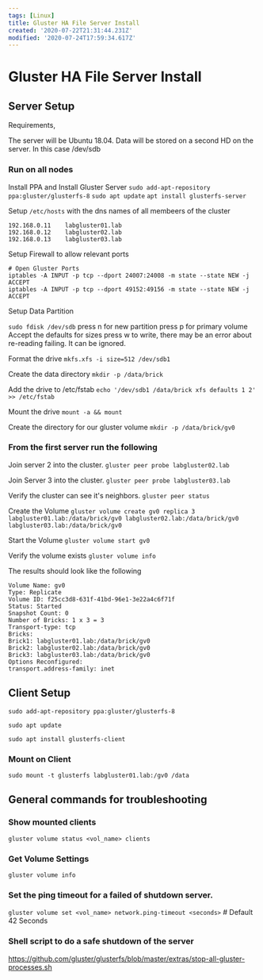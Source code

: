 ```yaml
---
tags: [Linux]
title: Gluster HA File Server Install
created: '2020-07-22T21:31:44.231Z'
modified: '2020-07-24T17:59:34.617Z'
---
```


# Gluster HA File Server Install

## Server Setup

Requirements,

The server will be Ubuntu 18.04.  Data will be stored on a second HD on the server.  In this case /dev/sdb

### Run on all nodes

Install PPA and Install Gluster Server
`sudo add-apt-repository ppa:gluster/glusterfs-8`
`sudo apt update`
`apt install glusterfs-server`

Setup `/etc/hosts` with the dns names of all membeers of the cluster
```
192.168.0.11    labgluster01.lab
192.168.0.12    labgluster02.lab
192.168.0.13    labgluster03.lab
```

Setup Firewall to allow relevant ports
```
# Open Gluster Ports
iptables -A INPUT -p tcp --dport 24007:24008 -m state --state NEW -j ACCEPT
iptables -A INPUT -p tcp --dport 49152:49156 -m state --state NEW -j ACCEPT
```

Setup Data Partition

`sudo fdisk /dev/sdb`
press n for new partition
press p for primary volume
Accept the defaults for sizes
press w to write, there may be an error about re-reading failing.  It can be ignored. 

Format the drive
`mkfs.xfs -i size=512 /dev/sdb1`

Create the data directory
`mkdir -p /data/brick`

Add the drive to /etc/fstab
`echo '/dev/sdb1 /data/brick xfs defaults 1 2' >> /etc/fstab`

Mount the drive
`mount -a && mount`

Create the directory for our gluster volume
`mkdir -p /data/brick/gv0`

### From the first server run the following

Join server 2 into the cluster. 
`gluster peer probe labgluster02.lab`

Join Server 3 into the cluster.
`gluster peer probe labgluster03.lab`

Verify the cluster can see it's neighbors. 
`gluster peer status`

Create the Volume
`gluster volume create gv0 replica 3 labgluster01.lab:/data/brick/gv0 labgluster02.lab:/data/brick/gv0 labgluster03.lab:/data/brick/gv0`

Start the Volume
`gluster volume start gv0`

Verify the volume exists
`gluster volume info`

The results should look like the following
```
Volume Name: gv0
Type: Replicate
Volume ID: f25cc3d8-631f-41bd-96e1-3e22a4c6f71f
Status: Started
Snapshot Count: 0
Number of Bricks: 1 x 3 = 3
Transport-type: tcp
Bricks:
Brick1: labgluster01.lab:/data/brick/gv0
Brick2: labgluster02.lab:/data/brick/gv0
Brick3: labgluster03.lab:/data/brick/gv0
Options Reconfigured:
transport.address-family: inet
```

## Client Setup

`sudo add-apt-repository ppa:gluster/glusterfs-8`

`sudo apt update`

`sudo apt install glusterfs-client`

### Mount on Client

`sudo mount -t glusterfs labgluster01.lab:/gv0 /data`

## General commands for troubleshooting

### Show mounted clients
`gluster volume status <vol_name> clients`

### Get Volume Settings
`gluster volume info`

### Set the ping timeout for a failed of shutdown server. 
`gluster volume set <vol_name> network.ping-timeout <seconds>` # Default 42 Seconds

### Shell script to do a safe shutdown of the server
https://github.com/gluster/glusterfs/blob/master/extras/stop-all-gluster-processes.sh
